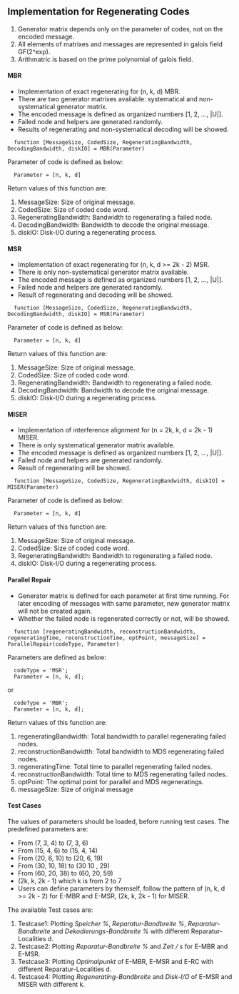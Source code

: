 ## Implementation for Regenerating Codes
1. Generator matrix depends only on the parameter of codes, not on the encoded message.
2. All elements of matrixes and messages are represented in galois field GF(2^exp).
3. Arithmatric is based on the prime polynomial of galois field.

#### MBR
* Implementation of exact regenerating for (n, k, d) MBR.
* There are two generator matrixes available: systematical and non-systematical generator matrix.
* The encoded message is defined as organized numbers [1, 2, ..., |U|].
* Failed node and helpers are generated randomly.
* Results of regenerating and non-systematical decoding will be showed.

```
  function [MessageSize, CodedSize, RegeneratingBandwidth, DecodingBandwidth, diskIO] = MBR(Parameter)
```
Parameter of code is defined as below:
```
  Parameter = [n, k, d]
```
Return values of this function are:
  1. MessageSize: Size of original message.
  2. CodedSize: Size of coded code word.
  3. RegeneratingBandwidth: Bandwidth to regenerating a failed node.
  4. DecodingBandwidth: Bandwidth to decode the original message.
  5. diskIO: Disk-I/O during a regenerating process.
  
#### MSR
* Implementation of exact regenerating for (n, k, d >= 2k - 2) MSR.
* There is only non-systematical generator matrix available.
* The encoded message is defined as organized numbers [1, 2, ..., |U|].
* Failed node and helpers are generated randomly.
* Result of regenerating and decoding will be showed.

```
  function [MessageSize, CodedSize, RegeneratingBandwidth, DecodingBandwidth, diskIO] = MSR(Parameter)
```
Parameter of code is defined as below:
```
  Parameter = [n, k, d]
```
Return values of this function are:
  1. MessageSize: Size of original message.
  2. CodedSize: Size of coded code word.
  3. RegeneratingBandwidth: Bandwidth to regenerating a failed node.
  4. DecodingBandwidth: Bandwidth to decode the original message.
  5. diskIO: Disk-I/O during a regenerating process.

#### MISER
* Implementation of interference alignment for (n = 2k, k, d = 2k - 1) MISER.
* There is only systematical generator matrix available.
* The encoded message is defined as organized numbers [1, 2, ..., |U|].
* Failed node and helpers are generated randomly.
* Result of regenerating will be showed.

```
  function [MessageSize, CodedSize, RegeneratingBandwidth, diskIO] = MISER(Parameter)
```
Parameter of code is defined as below:
```
  Parameter = [n, k, d]
```
Return values of this function are:
  1. MessageSize: Size of original message.
  2. CodedSize: Size of coded code word.
  3. RegeneratingBandwidth: Bandwidth to regenerating a failed node.
  4. diskIO: Disk-I/O during a regenerating process.

#### Parallel Repair
* Generator matrix is defined for each parameter at first time running. For later encoding of messages with same parameter, new generator matrix will not be created again. 
* Whether the failed node is regenerated correctly or not, will be showed.

```
  function [regeneratingBandwidth, reconstructionBandwidth, regeneratingTime, reconstructionTime, optPoint, messageSize] = ParallelRepair(codeType, Parameter)
```
Parameters are defined as below:
```
  codeType = 'MSR';
  Parameter = [n, k, d];
```
or
```
  codeType = 'MBR';
  Parameter = [n, k, d];
```
Return values of this function are:
  1. regeneratingBandwidth: Total bandwidth to parallel regenerating failed nodes.
  2. reconstructionBandwidth: Total bandwidth to MDS regenerating failed nodes.
  3. regeneratingTime: Total time to parallel regenerating failed nodes.
  4. reconstructionBandwidth: Total time to MDS regenerating failed nodes.
  5. optPoint: The optimal point for parallel and MDS regeneratings.
  6. messageSize: Size of original message

#### Test Cases
The values of parameters should be loaded, before running test cases. The predefined parameters are:
* From (7, 3, 4) to (7, 3, 6)
* From (15, 4, 6) to (15, 4, 14)
* From (20, 6, 10) to (20, 6, 19)
* From (30, 10, 18) to (30 10 , 29)
* From (60, 20, 38) to (60, 20, 59)
* (2k, k, 2k - 1) which k is from 2 to 7
* Users can define parameters by themself, follow the pattern of (n, k, d >= 2k - 2) for E-MBR and E-MSR, (2k, k, 2k - 1) for MISER.

The available Test cases are:
  1. Testcase1: Plotting *Speicher %*, *Reparatur-Bandbreite %*, *Reparatur-Bandbreite* and *Dekodierungs-Bandbreite %* with different Reparatur-Localities d.
  1. Testcase2: Plotting *Reparatur-Bandbreite %* and *Zeit / s* for E-MBR and E-MSR.
  3. Testcase3: Plotting *Optimalpunkt* of E-MBR, E-MSR and E-RC with different Reparatur-Localities d.
  4. Testcase4: Plotting *Regenerating-Bandbreite* and *Disk-I/O* of E-MSR and MISER with different k.

